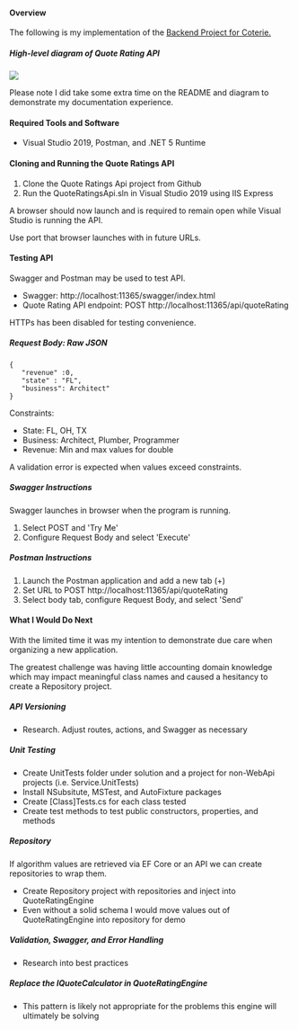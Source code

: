 #### Overview

The following is my implementation of the [Backend Project for Coterie.](https://github.com/CoterieInsure/backend-takehome)

##### High-level diagram of Quote Rating API

![](https://raw.githubusercontent.com/ErikKierstead/Coterie-Backend-Project/main/QuoteRatingAPI%20Flow.png?token=AAZ6SN4IZBTZ7WO7BG62WOTBXRG7O)

Please note I did take some extra time on the README and diagram to demonstrate my documentation experience.

#### Required Tools and Software

* Visual Studio 2019, Postman, and .NET 5 Runtime

#### Cloning and Running the Quote Ratings API

1. Clone the Quote Ratings Api project from Github
2. Run the QuoteRatingsApi.sln in Visual Studio 2019 using IIS Express

A browser should now launch and is required to remain open while Visual Studio is running the API.  

Use port that browser launches with in future URLs.

#### Testing API

Swagger and Postman may be used to test API.

* Swagger:  http://localhost:11365/swagger/index.html
* Quote Rating API endpoint: POST http://localhost:11365/api/quoteRating

HTTPs has been disabled for testing convenience.

##### Request Body:  Raw JSON

```
{
   "revenue" :0,
   "state" : "FL",
   "business": Architect"
}
```

Constraints:

* State: FL, OH, TX
* Business: Architect, Plumber, Programmer
* Revenue:  Min and max values for double

A validation error is expected when values exceed constraints.

##### Swagger Instructions

Swagger launches in browser when the program is running.

1. Select POST and 'Try Me'
2. Configure Request Body and select 'Execute'

##### Postman Instructions

1. Launch the Postman application and add a new tab (+)
2. Set URL to POST http://localhost:11365/api/quoteRating
3. Select body tab, configure Request Body, and select 'Send'

#### What I Would Do Next

With the limited time it was my intention to demonstrate due care when organizing a new application.

The greatest challenge was having little accounting domain knowledge which may impact meaningful class names and caused a hesitancy to create a Repository project.

##### API Versioning

* Research.  Adjust routes, actions, and Swagger as necessary

##### Unit Testing

* Create UnitTests folder under solution and a project for non-WebApi projects (i.e. Service.UnitTests)
* Install NSubsitute, MSTest, and AutoFixture packages
* Create [Class]Tests.cs for each class tested
* Create test methods to test public constructors, properties, and methods

##### Repository

If algorithm values are retrieved via EF Core or an API we can create repositories to wrap them.

* Create Repository project with repositories and inject into QuoteRatingEngine
* Even without a solid schema I would move values out of QuoteRatingEngine into repository for demo

##### Validation, Swagger, and Error Handling

* Research into best practices

##### Replace the IQuoteCalculator in QuoteRatingEngine

* This pattern is likely not appropriate for the problems this engine will ultimately be solving
